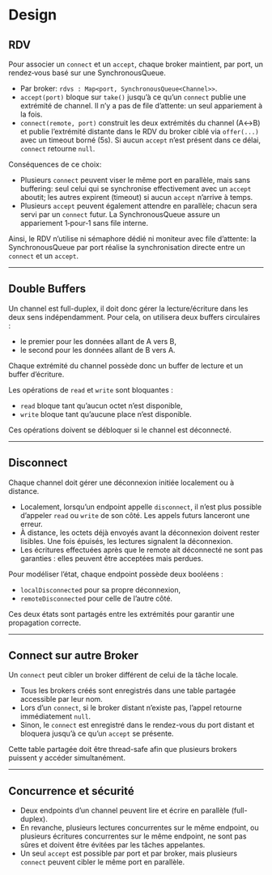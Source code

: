 # Design

## RDV

Pour associer un `connect` et un `accept`, chaque broker maintient, par port, un rendez‑vous basé sur une SynchronousQueue.

- Par broker: `rdvs : Map<port, SynchronousQueue<Channel>>`.
- `accept(port)` bloque sur `take()` jusqu’à ce qu’un `connect` publie une extrémité de channel. Il n’y a pas de file d’attente: un seul appariement à la fois.
- `connect(remote, port)` construit les deux extrémités du channel (A↔B) et publie l’extrémité distante dans le RDV du broker ciblé via `offer(...)` avec un timeout borné (5s). Si aucun `accept` n’est présent dans ce délai, `connect` retourne `null`.

Conséquences de ce choix:

- Plusieurs `connect` peuvent viser le même port en parallèle, mais sans buffering: seul celui qui se synchronise effectivement avec un `accept` aboutit; les autres expirent (timeout) si aucun `accept` n’arrive à temps.
- Plusieurs `accept` peuvent également attendre en parallèle; chacun sera servi par un `connect` futur. La SynchronousQueue assure un appariement 1‑pour‑1 sans file interne.

Ainsi, le RDV n’utilise ni sémaphore dédié ni moniteur avec file d’attente: la SynchronousQueue par port réalise la synchronisation directe entre un `connect` et un `accept`.

---

## Double Buffers

Un channel est full-duplex, il doit donc gérer la lecture/écriture dans les deux sens indépendamment.
Pour cela, on utilisera deux buffers circulaires :

* le premier pour les données allant de A vers B,
* le second pour les données allant de B vers A.

Chaque extrémité du channel possède donc un buffer de lecture et un buffer d’écriture.

Les opérations de `read` et `write` sont bloquantes :

* `read` bloque tant qu’aucun octet n’est disponible,
* `write` bloque tant qu’aucune place n’est disponible.

Ces opérations doivent se débloquer si le channel est déconnecté.

---

## Disconnect

Chaque channel doit gérer une déconnexion initiée localement ou à distance.

* Localement, lorsqu’un endpoint appelle `disconnect`, il n’est plus possible d’appeler `read` ou `write` de son côté. Les appels futurs lanceront une erreur.
* À distance, les octets déjà envoyés avant la déconnexion doivent rester lisibles. Une fois épuisés, les lectures signalent la déconnexion.
* Les écritures effectuées après que le remote ait déconnecté ne sont pas garanties : elles peuvent être acceptées mais perdues.

Pour modéliser l’état, chaque endpoint possède deux booléens :

* `localDisconnected` pour sa propre déconnexion,
* `remoteDisconnected` pour celle de l’autre côté.

Ces deux états sont partagés entre les extrémités pour garantir une propagation correcte.

---

## Connect sur autre Broker

Un `connect` peut cibler un broker différent de celui de la tâche locale.

* Tous les brokers créés sont enregistrés dans une table partagée accessible par leur nom.
* Lors d’un `connect`, si le broker distant n’existe pas, l’appel retourne immédiatement `null`.
* Sinon, le `connect` est enregistré dans le rendez-vous du port distant et bloquera jusqu’à ce qu’un `accept` se présente.

Cette table partagée doit être thread-safe afin que plusieurs brokers puissent y accéder simultanément.

---

## Concurrence et sécurité

* Deux endpoints d’un channel peuvent lire et écrire en parallèle (full-duplex).
* En revanche, plusieurs lectures concurrentes sur le même endpoint, ou plusieurs écritures concurrentes sur le même endpoint, ne sont pas sûres et doivent être évitées par les tâches appelantes.
* Un seul `accept` est possible par port et par broker, mais plusieurs `connect` peuvent cibler le même port en parallèle.

